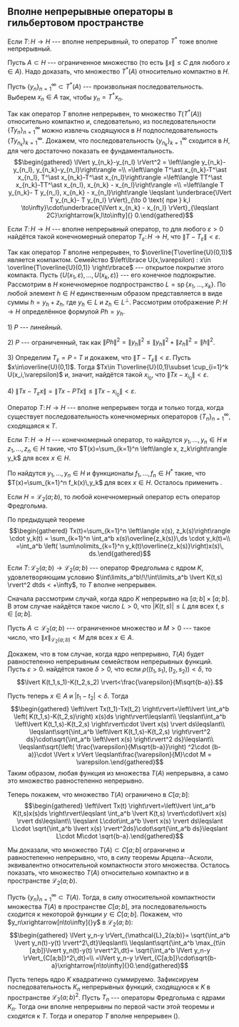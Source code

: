 

Вполне непрерывные операторы в гильбертовом пространстве
--------------------------------------------------------

Если $T\colon H\to H$ --- вполне непрерывный, то оператор $T^\ast$ тоже
вполне непрерывный.

Пусть $A\subset H$ --- ограниченное множество (то есть
$\lVert x \rVert\leqslant C$ для любого $x\in A$). Надо доказать, что
множество $T^\ast(A)$ относительно компактно в $H$.

Пусть $\{y_n\}_{n=1}^\infty\subset T^\ast (A)$ --- произвольная
последовательность. Выберем $x_n\in A$ так, чтобы $y_n=T^\ast x_n$.

Так как оператор $T$ вполне непрерывен, то множество $T(T^\ast(A))$
относительно компактно и, следовательно, из последовательности
$\{Ty_n\}_{n=1}^\infty$ можно извлечь сходящуюся в $H$
подпоследовательность $\{Ty_{n_k}\}_{k=1}^\infty$. Докажем, что
последовательность $\{y_{n_k}\}_{k=1}^\infty$ сходится в $H$, для чего
достаточно показать ее фундаментальность. $$\begin{gathered}
\lVert y_{n_k}-y_{n_l} \rVert^2 = \left\langle y_{n_k}-y_{n_l}, y_{n_k}-y_{n_l}\right\rangle =\\
=\left\langle T^\ast x_{n_k}-T^\ast x_{n_l}, T^\ast x_{n_k}-T^\ast x_{n_l}\right\rangle 
=\left\langle TT^\ast x_{n_k}-TT^\ast x_{n_l}, x_{n_k} - x_{n_l}\right\rangle =\\
=\left\langle T y_{n_k}- T y_{n_l}, x_{n_k} - x_{n_l}\right\rangle 
\leqslant \underbrace{\lVert T y_{n_k}- T y_{n_l} \rVert}_{\to 0 \text{  при } k,l \to\infty}\cdot\underbrace{\lVert x_{n_k} - x_{n_l} \rVert}_{\leqslant 2C}\xrightarrow[k,l\to\infty]{} 0.\end{gathered}$$

Если $T\colon H\to H$ --- вполне непрерывный оператор, то для любого
$\varepsilon>0$ найдётся такой конечномерный оператор
$T_\varepsilon\colon H\to H$, что
$\lVert T-T_\varepsilon \rVert<\varepsilon$.

Так как оператор $T$ вполне непрерывен, то
$\overline{T\overline{U}(0,1)}$ является компактом. Семейство
$\left\lbrace U(x,\varepsilon) : x\in \overline{T\overline{U}(0,1)} \right\rbrace$
--- открытое покрытие этого компакта. Пусть
$\{U(x_1,\varepsilon),\ldots , U(x_k,\varepsilon)\}$ --- его конечное
подпокрытие. Рассмотрим в $H$ конечномерное подпространство
$L=\mathop{\mathrm{sp}}\{x_1,\ldots ,x_k\}$. По любой элемент $h\in H$
единственным образом представляется в виде суммы $h=y_h+z_h$, где
$y_h\in L$ и $z_h\in L^\perp$. Рассмотрим отображение $P\colon H\to H$
определённое формулой $Ph = y_h$.

1\) $P$ --- линейный.

2\) $P$ --- ограниченный, так как
$\lVert Ph \rVert^2 = \lVert y_h \rVert^2\leqslant \lVert y_h \rVert^2 + \lVert z_h \rVert^2 = \lVert h \rVert^2$.

3\) Определим $T_\varepsilon= P\circ T$ и докажем, что
$\lVert T-T_\varepsilon \rVert<\varepsilon$. Пусть
$x\in\overline{U}(0,1)$. Тогда
$Tx\in T\overline{U}(0,1)\subset \cup_{i=1}^k U(x_i,\varepsilon)$ и,
значит, найдётся такой $x_{i_0}$, что
$\lVert Tx-x_{i_0} \rVert<\varepsilon$.

4\)
$\lVert Tx-T_\varepsilon x \rVert = \lVert Tx-PTx \rVert\leqslant\lVert Tx - x_{i_0} \rVert<\varepsilon$.

Оператор $T\colon H\to H$ --- вполне непрерывен тогда и только тогда,
когда существует последовательность конечномерных операторов
$\{T_n\}_{n=1}^\infty$, сходящаяся к $T$.

Если $T\colon H\to H$ --- конечномерный оператор, то найдутся
$y_1,\ldots ,y_n\in H$ и $z_1,\ldots ,z_n\in H$ такие, что
$T(x)=\sum_{k=1}^n \left\langle x, z_k\right\rangle y_k$ для всех
$x\in H$.

По найдутся $y_1,\ldots ,y_n\in H$ и функционалы
$f_1,\ldots ,f_n\in H^\ast$ такие, что $T(x)=\sum_{k=1}^n f_k(x)\,y_k$
для всех $x\in H$. Осталось применить .

Если $H=\mathcal{L}_2(a;b)$, то любой конечномерный оператор есть
оператор Фредгольма.

По предыдущей теореме $$\begin{gathered}
Tx(t)=\sum_{k=1}^n \left\langle x(s), z_k(s)\right\rangle \cdot y_k(t) = 
\sum_{k=1}^n \int_a^b x(s)\overline{z_k(s)}\,ds \cdot y_k(t)=\\
=\int_a^b \left( \sum\nolimits_{k=1}^n y_k(t)\overline{z_k(s)}\right)x(s)\, ds.\end{gathered}$$

Если $T\colon \mathcal{L}_2(a;b)\to \mathcal{L}_2(a;b)$ --- оператор
Фредгольма с ядром $K$, удовлетворяющим условию
$\int\limits_a^b\!\!\int\limits_a^b \lvert K(t,s) \rvert^2 dtds < +\infty$,
то $T$ вполне непрерывен.

Сначала рассмотрим случай, когда ядро $K$ непрерывно на
$[a;b]\times [a;b]$. В этом случае найдётся такое число $L>0$, что
$\lvert K(t,s) \rvert\leqslant L$ для всех $t,s\in [a;b]$.

Пусть $A\subset \mathcal{L}_2(a;b)$ --- ограниченное множество и $M>0$
--- такое число, что $\lVert x \rVert_{\mathcal{L}_2(a;b)} < M$ для всех
$x\in A$.

Докажем, что в том случае, когда ядро непрерывно, $T(A)$ будет
равностепенно непрерывным семейством непрерывных функций. Пусть
$\varepsilon>0$. найдётся такое $\delta >0$, что если
$\rho((t_1,s_1),(t_2,s_2))<\delta$, то
$$\lvert K(t_1,s_1)-K(t_2,s_2) \rvert<\frac{\varepsilon}{M\sqrt{b-a}}.$$

Пусть теперь $x\in A$ и $\lvert t_1-t_2 \rvert<\delta$. Тогда
$$\begin{gathered}
\left\lvert Tx(t_1)-Tx(t_2) \right\rvert=\left\lvert \int_a^b \left( K(t_1,s)-K(t_2,s)\right) x(s)ds \right\rvert\leqslant\\
\leqslant\int_a^b \left\lvert K(t_1,s)-K(t_2,s) \right\rvert\cdot \lvert x(s) \rvert ds\leqslant\\
\leqslant\sqrt{\int_a^b \left\lvert K(t_1,s)-K(t_2,s) \right\rvert^2 ds}\cdot\sqrt{\int_a^b \left\lvert x(s) \right\rvert^2 ds}\leqslant\\
\leqslant\sqrt{\left( \frac{\varepsilon}{M\sqrt{b-a}}\right) ^2\cdot (b-a)}\cdot \lVert x \rVert
\leqslant\frac{\varepsilon}{M}\cdot M = \varepsilon.\end{gathered}$$
Таким образом, любая функция из множества $T(A)$ непрерывна, а само это
множество равностепенно непрерывно.

Теперь покажем, что множество $T(A)$ ограничено в $C[a;b]$:
$$\begin{gathered}
\left\lvert Tx(t) \right\rvert=\left\lvert \int_a^b K(t,s)x(s)ds \right\rvert\leqslant
\int_a^b \lvert K(t,s) \rvert\cdot\lvert x(s) \rvert ds\leqslant\\
\leqslant L\cdot\int_a^b \lvert x(s) \rvert ds\leqslant L\cdot
\sqrt{\int_a^b \lvert x(s) \rvert^2ds}\cdot\sqrt{\int_a^b ds}\leqslant L\cdot M\cdot \sqrt{b-a}.\end{gathered}$$

Мы доказали, что множество $T(A)\subset C[a;b]$ ограничено и
равностепенно непрерывно, что, в силу теоремы Арцела--Асколи,
эквивалентно относительной компактности этого множества. Осталось
показать, что множество $T(A)$ относительно компактно и в пространстве
$\mathcal{L}_2(a;b)$.

Пусть $\{y_n\}_{n=1}^\infty\subset T(A)$. Тогда, в силу относительной
компактности множества $T(A)$ в пространстве $C[a;b]$, эта
последовательность сходится к некоторой функции $y\in C[a;b]$. Покажем,
что $y_n\xrightarrow[n\to\infty]{}y$ в $\mathcal{L}_2(a;b)$:
$$\begin{gathered}
\lVert y_n-y \rVert_{\mathcal{L}_2(a;b)}=
\sqrt{\int_a^b \lvert y_n(t)-y(t) \rvert^2\,dt}\leqslant\\
\leqslant\sqrt{\int_a^b \max_{t\in [a;b]}\lvert y_n(t)-y(t) \rvert^2\,dt}=
\sqrt{\int_a^b \lVert y_n-y \rVert_{C[a;b]}^2\,dt}=\\
=\lVert y_n-y \rVert_{C[a;b]}\cdot\sqrt{b-a}\xrightarrow[n\to\infty]{}0.\end{gathered}$$

Пусть теперь ядро $K$ квадратично суммируемо. Зафиксируем
последовательность $K_n$ непрерывных функций, сходящуюся к $K$ в
пространстве $\mathcal{L}_2(a;b)^2$. Пусть $T_n$ --- операторы
Фредгольма с ядрами $K_n$. Тогда они вполне непрерывны по первой части
этой теоремы и сходятся к $T$. Тогда и оператор $T$ вполне непрерывен
().
